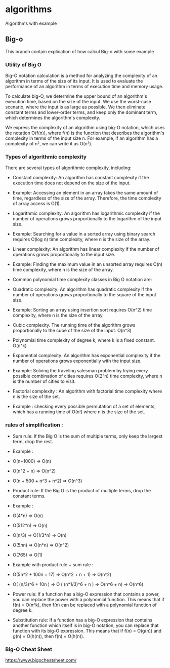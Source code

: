 # algorithms
Algorithms with example


## Big-o

This branch contain explication of how calcul Big-o with some example

### Utility of Big O

Big-O notation calculation is a method for analyzing the complexity of an algorithm in terms of the size of its input. It is used to evaluate the performance of an algorithm in terms of execution time and memory usage.

To calculate big-O, we determine the upper bound of an algorithm's execution time, based on the size of the input. We use the worst-case scenario, where the input is as large as possible. We then eliminate constant terms and lower-order terms, and keep only the dominant term, which determines the algorithm's complexity.

We express the complexity of an algorithm using big-O notation, which uses the notation O(f(n)), where f(n) is the function that describes the algorithm's complexity in terms of the input size n. For example, if an algorithm has a complexity of n², we can write it as O(n²).

### Types of algorithmic complexity

There are several types of algorithmic complexity, including:

* Constant complexity: An algorithm has constant complexity if the execution time does not depend on the size of the input.

* Example: Accessing an element in an array takes the same amount of time, regardless of the size of the array. Therefore, the time complexity of array access is O(1).

* Logarithmic complexity: An algorithm has logarithmic complexity if the number of operations grows proportionally to the logarithm of the input size.

 * Example: Searching for a value in a sorted array using binary search requires O(log n) time complexity, where n is the size of the array.

* Linear complexity: An algorithm has linear complexity if the number of operations grows proportionally to the input size.

 * Example: Finding the maximum value in an unsorted array requires O(n) time complexity, where n is the size of the array.

* Common polynomial time complexity classes in Big O notation are:

 * Quadratic complexity: An algorithm has quadratic complexity if the number of operations grows proportionally to the square of the input size.

  * Example: Sorting an array using insertion sort requires O(n^2) time complexity, where n is the size of the array.

 * Cubic complexity. The running time of the algorithm grows proportionally to the cube of the size of the input. O(n^3)
 * Polynomial time complexity of degree k, where k is a fixed constant. O(n^k)

* Exponential complexity: An algorithm has exponential complexity if the number of operations grows exponentially with the input size.

 * Example: Solving the traveling salesman problem by trying every possible combination of cities requires O(2^n) time complexity, where n is the number of cities to visit.

* Factorial complexity : An algorithm with factorial time complexity where n is the size of the set.

 * Example : checking every possible permutation of a set of elements, which has a running time of O(n!) where n is the size of the set.

### rules of simplification :

* Sum rule: If the Big O is the sum of multiple terms, only keep the largest term, drop the rest.
 * Example :
  * O(n+1000) => O(n)
  * O(n^2 + n) => O(n^2)
  * O(n + 500 + n^3 + n^2) => O(n^3)

* Product rule: If the Big O is the product of multiple terms, drop the constant terms.
 * Example : 
  * O(4*n) => O(n)
  * O(512*n) => O(n)
  * O(n/3) => O(1/3*n) => O(n)
  * O(5*n*n) => O(n*n) => O(n^2)
  * O(765) => O(1)


* Example with product rule + sum rule :
 * O(5n^2 + 100n + 17) => O(n^2 + n + 1) => O(n^2)
 * O( (n/3)^6 + 10n ) => O ( (n*1/3)^6 + n ) => O(n^6 + n) => O(n^6)


* Power rule: If a function has a big-O expression that contains a power, you can replace the power with a polynomial function. This means that if f(n) = O(n^k), then f(n) can be replaced with a polynomial function of degree k.

* Substitution rule: If a function has a big-O expression that contains another function which itself is in big-O notation, you can replace that function with its big-O expression. This means that if f(n) = O(g(n)) and g(n) = O(h(n)), then f(n) = O(h(n)).

### Big-O Cheat Sheet 

https://www.bigocheatsheet.com/